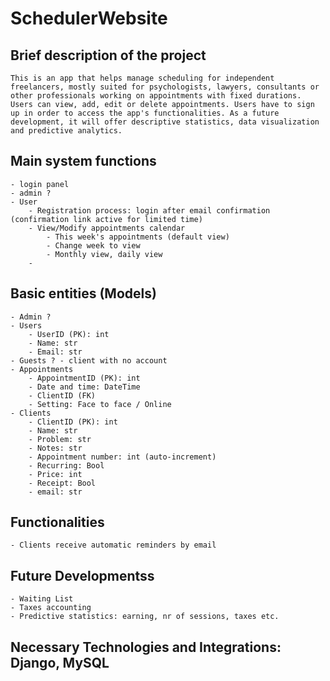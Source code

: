 # SchedulerWebsite

## Brief description of the project
	This is an app that helps manage scheduling for independent freelancers, mostly suited for psychologists, lawyers, consultants or other professionals working on appointments with fixed durations. Users can view, add, edit or delete appointments. Users have to sign up in order to access the app's functionalities. As a future development, it will offer descriptive statistics, data visualization and predictive analytics.
## Main system functions
	- login panel
	- admin ?
	- User
		- Registration process: login after email confirmation (confirmation link active for limited time)
		- View/Modify appointments calendar
			- This week's appointments (default view)
			- Change week to view
			- Monthly view, daily view
		- 
## Basic entities (Models)
	- Admin ?
	- Users
		- UserID (PK): int
		- Name: str
		- Email: str
	- Guests ? - client with no account
	- Appointments
		- AppointmentID (PK): int
		- Date and time: DateTime
		- ClientID (FK)
		- Setting: Face to face / Online
	- Clients
		- ClientID (PK): int
		- Name: str
		- Problem: str
		- Notes: str
		- Appointment number: int (auto-increment)
		- Recurring: Bool
		- Price: int
		- Receipt: Bool
		- email: str
## Functionalities
	- Clients receive automatic reminders by email
## Future Developmentss
	- Waiting List
	- Taxes accounting
	- Predictive statistics: earning, nr of sessions, taxes etc. 
## Necessary Technologies and Integrations: Django, MySQL

